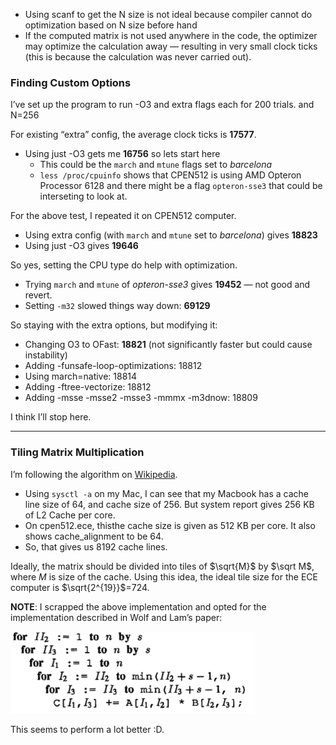 - Using scanf to get the N size is not ideal because compiler cannot do optimization based on N size before hand
- If the computed matrix is not used anywhere in the code, the optimizer may optimize the calculation away — resulting in very small clock ticks (this is because the calculation was never carried out).

### Finding Custom Options

I’ve set up the program to run -O3 and extra flags each for 200 trials. and N=256

For existing “extra” config, the average clock ticks is **17577**.

- Using just -O3 gets me **16756** so lets start here
  - This could be the `march` and `mtune` flags set to *barcelona*
  - `less /proc/cpuinfo` shows that CPEN512 is using AMD Opteron Processor 6128 and there might be a flag `opteron-sse3` that could be interseting to look at.

For the above test, I repeated it on CPEN512 computer.

- Using extra config (with `march` and `mtune` set to *barcelona*) gives **18823**
- Using just -O3 gives **19646**

So yes, setting the CPU type do help with optimization.

- Trying `march` and `mtune` of *opteron-sse3* gives **19452** — not good and revert.
- Setting `-m32` slowed things way down: **69129**

So staying with the extra options, but modifying it:

- Changing O3 to OFast: **18821** (not significantly faster but could cause instability)
- Adding -funsafe-loop-optimizations: 18812
- Using march=native: 18814
- Adding -ftree-vectorize: 18812
- Adding -msse -msse2 -msse3 -mmmx -m3dnow: 18809

I think I’ll stop here.

---

### Tiling Matrix Multiplication

I’m following the algorithm on [Wikipedia](https://en.wikipedia.org/wiki/Matrix_multiplication_algorithm#Divide_and_conquer_algorithm).

- Using `sysctl -a` on my Mac, I can see that my Macbook has a cache line size of 64, and cache size of 256. But system report gives 256 KB of L2 Cache per core.
- On cpen512.ece, thisthe cache size is given as 512 KB per core. It also shows cache_alignment to be 64. 
- So, that gives us 8192 cache lines.

Ideally, the matrix should be divided into tiles of $\sqrt{M}$ by $\sqrt M$, where $M$ is size of the cache. Using this idea, the ideal tile size for the ECE computer is $\sqrt{2^{19}}$=724. 

**NOTE**: I scrapped the above implementation and opted for the implementation described in Wolf and Lam’s paper:

![image-20200914121049649](assets/image-20200914121049649.png)

This seems to perform a lot better :D.